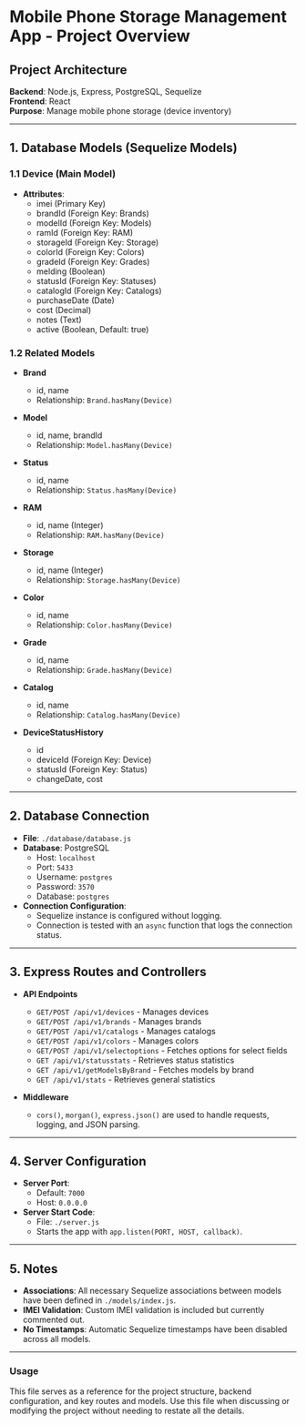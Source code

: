 # Mobile Phone Storage Management App - Project Overview

## Project Architecture

**Backend**: Node.js, Express, PostgreSQL, Sequelize  
**Frontend**: React  
**Purpose**: Manage mobile phone storage (device inventory)

---

## 1. Database Models (Sequelize Models)

### 1.1 Device (Main Model)

-  **Attributes**:
   -  imei (Primary Key)
   -  brandId (Foreign Key: Brands)
   -  modelId (Foreign Key: Models)
   -  ramId (Foreign Key: RAM)
   -  storageId (Foreign Key: Storage)
   -  colorId (Foreign Key: Colors)
   -  gradeId (Foreign Key: Grades)
   -  melding (Boolean)
   -  statusId (Foreign Key: Statuses)
   -  catalogId (Foreign Key: Catalogs)
   -  purchaseDate (Date)
   -  cost (Decimal)
   -  notes (Text)
   -  active (Boolean, Default: true)

### 1.2 Related Models

-  **Brand**
   -  id, name
   -  Relationship: `Brand.hasMany(Device)`
-  **Model**
   -  id, name, brandId
   -  Relationship: `Model.hasMany(Device)`
-  **Status**
   -  id, name
   -  Relationship: `Status.hasMany(Device)`
-  **RAM**
   -  id, name (Integer)
   -  Relationship: `RAM.hasMany(Device)`
-  **Storage**
   -  id, name (Integer)
   -  Relationship: `Storage.hasMany(Device)`
-  **Color**
   -  id, name
   -  Relationship: `Color.hasMany(Device)`
-  **Grade**
   -  id, name
   -  Relationship: `Grade.hasMany(Device)`
-  **Catalog**

   -  id, name
   -  Relationship: `Catalog.hasMany(Device)`

-  **DeviceStatusHistory**
   -  id
   -  deviceId (Foreign Key: Device)
   -  statusId (Foreign Key: Status)
   -  changeDate, cost

---

## 2. Database Connection

-  **File**: `./database/database.js`
-  **Database**: PostgreSQL
   -  Host: `localhost`
   -  Port: `5433`
   -  Username: `postgres`
   -  Password: `3570`
   -  Database: `postgres`
-  **Connection Configuration**:
   -  Sequelize instance is configured without logging.
   -  Connection is tested with an `async` function that logs the connection status.

---

## 3. Express Routes and Controllers

-  **API Endpoints**

   -  `GET/POST /api/v1/devices` - Manages devices
   -  `GET/POST /api/v1/brands` - Manages brands
   -  `GET/POST /api/v1/catalogs` - Manages catalogs
   -  `GET/POST /api/v1/colors` - Manages colors
   -  `GET/POST /api/v1/selectoptions` - Fetches options for select fields
   -  `GET /api/v1/statusstats` - Retrieves status statistics
   -  `GET /api/v1/getModelsByBrand` - Fetches models by brand
   -  `GET /api/v1/stats` - Retrieves general statistics

-  **Middleware**
   -  `cors()`, `morgan()`, `express.json()` are used to handle requests, logging, and JSON parsing.

---

## 4. Server Configuration

-  **Server Port**:
   -  Default: `7000`
   -  Host: `0.0.0.0`
-  **Server Start Code**:
   -  File: `./server.js`
   -  Starts the app with `app.listen(PORT, HOST, callback)`.

---

## 5. Notes

-  **Associations**: All necessary Sequelize associations between models have been defined in `./models/index.js`.
-  **IMEI Validation**: Custom IMEI validation is included but currently commented out.
-  **No Timestamps**: Automatic Sequelize timestamps have been disabled across all models.

---

### Usage

This file serves as a reference for the project structure, backend configuration, and key routes and models. Use this file when discussing or modifying the project without needing to restate all the details.
